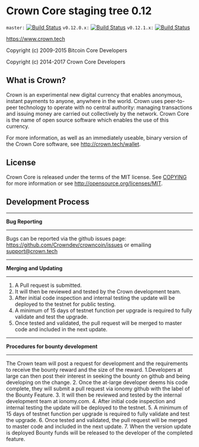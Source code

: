 Crown Core staging tree 0.12
===============================

`master:` [![Build Status](https://travis-ci.org/Crowndev/crowncoin.svg?branch=master)](https://travis-ci.org/crownpay/crown) `v0.12.0.x:` [![Build Status](https://travis-ci.org/Crowndev/crowncoin.svg?branch=0.12.0.x)](https://travis-ci.org/Crowndev/crowncoin/branches) `v0.12.1.x:` [![Build Status](https://travis-ci.org/Crowndev/crowncoin.svg?branch=0.12.1.x)](https://travis-ci.org/Crowndev/crowncoin/branches)

https://www.crown.tech

Copyright (c) 2009-2015 Bitcoin Core Developers

Copyright (c) 2014-2017 Crown Core Developers


What is Crown?
----------------

Crown is an experimental new digital currency that enables anonymous, instant
payments to anyone, anywhere in the world. Crown uses peer-to-peer technology
to operate with no central authority: managing transactions and issuing money
are carried out collectively by the network. Crown Core is the name of open
source software which enables the use of this currency.

For more information, as well as an immediately useable, binary version of
the Crown Core software, see http://crown.tech/wallet.


License
-------

Crown Core is released under the terms of the MIT license. See [COPYING](COPYING) for more
information or see http://opensource.org/licenses/MIT.

Development Process
-------------------

****************************************
**Bug Reporting**
****************************************
Bugs can be reported via the github issues page: https://github.com/Crowndev/crowncoin/issues
or emailing support@crown.tech

***************************************
**Merging and Updating**
***************************************
1. A Pull request is submitted.
2. It will then be reviewed and tested by the Crown development team.
3. After initial code inspection and internal testing the update will be deployed to the testnet for public testing.
4. A minimum of 15 days of testnet function per upgrade is required to fully validate and test the upgrade.
5. Once tested and validated, the pull request will be merged to master code and included in the next update.

******************************************
**Procedures for bounty development**
*****************************************
The Crown team will  post a request for development and the requirements to receive the bounty reward and the size of the reward. 
1.Developers at large can then post their interest in seeking the bounty on github and being developing on the change.
2. Once the at-large developer deems his code complete, they will submit a pull request via ionomy github with the label of the Bounty Feature.
3. It will then be reviewed and tested by the internal development team at ionomy.com.
4. After initial code inspection and internal testing the update will be deployed to the testnet.
5. A minimum of 15 days of testnet function per upgrade is required to fully validate and test the upgrade.
6. Once tested and validated, the pull request will be merged to master code and included in the next update.
7. When the version update is deployed Bounty funds will be released to the developer of the completed feature.
